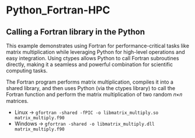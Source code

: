 # Python_Fortran-HPC

## Calling a Fortran library in the Python

This example demonstrates using Fortran for performance-critical tasks like matrix multiplication while leveraging Python for high-level operations and easy integration. Using ctypes allows Python to call Fortran subroutines directly, making it a seamless and powerful combination for scientific computing tasks.

The Fortran program performs matrix multiplication, compiles it into a shared library, and then uses Python (via the ctypes library) to call the Fortran function and perform the matrix multiplication of two random 𝑛×𝑛 matrices.

- Linux -> `gfortran -shared -fPIC -o libmatrix_multiply.so matrix_multiply.f90`
- Windows -> `gfortran -shared -o libmatrix_multiply.dll matrix_multiply.f90`

